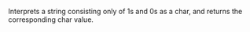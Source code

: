 Interprets a string consisting only of 1s and 0s as a char, and returns the corresponding char value.
